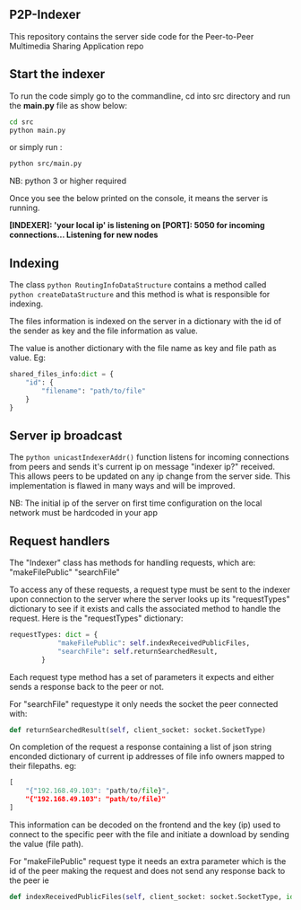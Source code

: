 ## P2P-Indexer
This repository contains the server side code for the Peer-to-Peer Multimedia Sharing Application repo

## Start the indexer
To run the code simply go to the commandline, cd into src directory and run the **main.py** file as show below: 
```bash
cd src
python main.py
```
or simply run :

```bash
python src/main.py
```

NB: python 3 or higher required

Once you see the below printed on the console, it means the server is running.

**[INDEXER]: 'your local ip' is listening on [PORT]: 5050 for incoming connections...
Listening for new nodes**



## Indexing
The class ```python RoutingInfoDataStructure``` contains a method called ```python createDataStructure``` and this method is what is responsible for indexing.

The files information is indexed on the server in a dictionary with the id of the sender as key and the file information as value.

The value is another dictionary with the file name as key and file path as value.
Eg:
```python
shared_files_info:dict = {
    "id": {
        "filename": "path/to/file"
    }
}
```

## Server ip broadcast
The ```python unicastIndexerAddr()``` function listens for incoming connections from peers and sends it's current ip on message "indexer ip?" received. This allows peers to be updated on any ip change from the server side.
This implementation is flawed in many ways and will be improved.

NB:
The initial ip of the server on first time configuration on the local network must be hardcoded in your app


## Request handlers
The "Indexer" class has methods for handling requests, which are: 
"makeFilePublic"
"searchFile"

To access any of these requests, a request type must be sent to the indexer upon connection to the server where the server looks up its "requestTypes" dictionary to see if it exists and calls the associated method to handle the request. Here is the "requestTypes" dictionary:

```python
requestTypes: dict = {
            "makeFilePublic": self.indexReceivedPublicFiles,
            "searchFile": self.returnSearchedResult,
        }
```

Each request type method has a set of parameters it expects and either sends a response back to the peer or not.

For "searchFile" requestype it only needs the socket the peer connected with:
```python
def returnSearchedResult(self, client_socket: socket.SocketType)
```
On completion of the request a response containing a list of json string enconded dictionary of current ip addresses of file info owners mapped to their filepaths.
eg:
```python
[
    "{"192.168.49.103": "path/to/file}",
    "{"192.168.49.103": "path/to/file}"
]
```

This information can be decoded on the frontend and the key (ip) used to connect to the specific peer with the file and initiate a download by sending the value (file path).

For "makeFilePublic" request type it needs an extra parameter which is the id of the peer making the request and does not send any response back to the peer ie
```python
def indexReceivedPublicFiles(self, client_socket: socket.SocketType, id)
```










